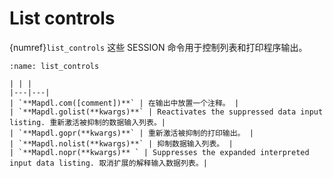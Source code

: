 # List controls
{numref}`list_controls` 这些 SESSION 命令用于控制列表和打印程序输出。

```{table} List controls commands
:name: list_controls

| | |
|---|---|
| `**Mapdl.com([comment])**` | 在输出中放置一个注释。 |
| `**Mapdl.golist(**kwargs)**` | Reactivates the suppressed data input listing. 重新激活被抑制的数据输入列表。|
| `**Mapdl.gopr(**kwargs)**` | 重新激活被抑制的打印输出。 |
| `**Mapdl.nolist(**kwargs)**` | 抑制数据输入列表。 |
| `**Mapdl.nopr(**kwargs)** ` | Suppresses the expanded interpreted input data listing. 取消扩展的解释输入数据列表。|

```

